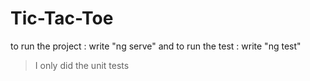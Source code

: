 # Tic-Tac-Toe

to run the project : write "ng serve" and to run the test : write "ng test" 
> I only did the unit tests 